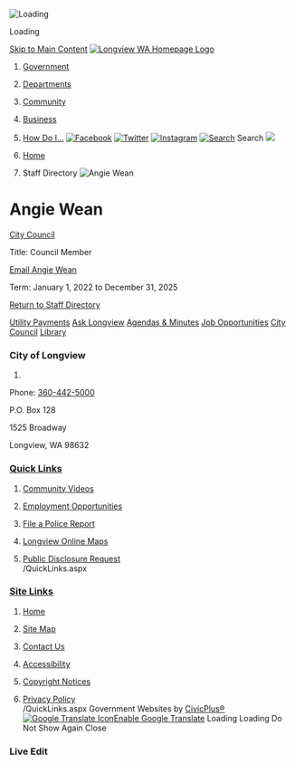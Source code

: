   ![Loading](images/515486978a89cf824d3d73bcbe676ed523f3b0c0e832166a27fe7d5f1fa25fa4.gif) 

Loading

  [Skip to Main Content](http://www.mylongview.com/Directory.aspx?EID=108/#contentarea)   [![Longview WA Homepage Logo](images/ca09e82f1bb04668c5232919e514866a7acb88459c6632300bf111292bea40e3.png)](http://www.mylongview.com)  

 1.  [Government](http://www.mylongview.com/27/Government) 
 1.  [Departments](http://www.mylongview.com/150/Departments) 
 1.  [Community](http://www.mylongview.com/31/Community) 
 1.  [Business](http://www.mylongview.com/35/Business) 
 1.  [How Do I...](http://www.mylongview.com/9/How-Do-I) 
  [![Facebook](images//ImageRepository/Document?documentID=3199)](https://www.facebook.com/CityofLongviewWA/)   [![Twitter](images//ImageRepository/Document?documentID=3205)](https://twitter.com/MyLongview)   [![Instagram](images//ImageRepository/Document?documentID=3200)](https://www.instagram.com/city_of_longview_washington/)   [![Search](images//ImageRepository/Document?documentID=3216)](http://www.mylongview.com/Search/Results) Search  ![](images/391e74a7eb6b7ff39531d47a168db2d46649fe51d9e834dedc0fba7827b7f14d.jpg)  

 1.  [Home](http://www.mylongview.com) 
 1. Staff Directory
  ![Angie Wean](images/4c30ce577c4da90e8561aeeb0459e46fc6893199e419150774913521d515e66b.jpg)  

# Angie Wean

   [City Council](http://www.mylongview.com/Directory.aspx?DID=40) 

Title: Council Member

 [Email Angie Wean](http://www.mylongview.com/formcenter/Contact-City-Council-26/Contact-Angie-Wean-85)  

Term: January 1, 2022 to December 31, 2025

  

 [Return to Staff Directory](http://www.mylongview.com/Directory.aspx) 

  [Utility Payments](http://www.mylongview.com/402/Utility-Payments)   [Ask Longview](http://www.mylongview.com/593/ASK-Longview)   [Agendas & Minutes](http://www.mylongview.com/129/Agendas-Minutes)   [Job Opportunities](https://www.governmentjobs.com/careers/longviewwa)   [City Council](http://www.mylongview.com/497/City-Council)   [Library](http://www.mylongview.com/743/Library)  

### City of Longview

 1.    

Phone: [360-442-5000]()    

P.O. Box 128   

1525 Broadway   

Longview, WA 98632   

###  [Quick Links](http://www.mylongview.com/QuickLinks.aspx?CID=37) 

 1.  [Community Videos](http://www.mylongview.com/376/Community-Videos)  
 1.  [Employment Opportunities](https://www.governmentjobs.com/careers/longviewwa)  
 1.  [File a Police Report](http://www.mylongview.com/354/File-a-Police-Report)  

 1.  [Longview Online Maps](http://www.mylongview.com/423/Longview-Online-Maps)  
 1.  [Public Disclosure Request](https://longviewwa.mycusthelp.com/WEBAPP/_rs/supporthome.aspx)  
 /QuickLinks.aspx 

###  [Site Links](http://www.mylongview.com/QuickLinks.aspx?CID=79) 

 1.  [Home](http://www.mylongview.com)  
 1.  [Site Map](http://www.mylongview.com/sitemap)  
 1.  [Contact Us](http://www.mylongview.com/directory.aspx)  

 1.  [Accessibility](http://www.mylongview.com/accessibility)  
 1.  [Copyright Notices](http://www.mylongview.com/copyright)  
 1.  [Privacy Policy](http://www.mylongview.com/privacy)  
 /QuickLinks.aspx Government Websites by [CivicPlus®](https://connect.civicplus.com/referral)   [![Google Translate Icon](images/974ac7c51200afba585b0be92decac71a81e6cb21f9e66324d92d929fbfacae6.gif)Enable Google Translate]()  Loading Loading Do Not Show Again Close 

### Live Edit

 [](http://www.mylongview.com)   []()  []()  